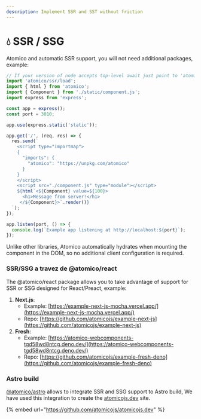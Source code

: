 ```yaml
---
description: Implement SSR and SST without friction
---
```


# 💧 SSR / SSG

Atomico and automatic SSR support, you will not need additional packages, example:

```javascript
// If your version of node accepts top-level await just point to 'atomico/ssr'
import 'atomico/ssr/load'; 
import { html } from 'atomico';
import { Component } from './static/component.js';
import express from 'express';

const app = express();
const port = 3010;

app.use(express.static('static'));

app.get('/', (req, res) => {
  res.send(`
    <script type="importmap">
    {
      "imports": {
        "atomico": "https://unpkg.com/atomico"
      }
    }
    </script>
    <script src="./component.js" type="module"></script>
    ${html`<${Component} value=${100}>
      <h1>Message from server!</h1>
     </${Component}>`.render()}
  `);
});

app.listen(port, () => {
  console.log(`Example app listening at http://localhost:${port}`);
});

```

Unlike other libraries, Atomico automatically hydrates when mounting the component in the DOM, so no additional client configuration is required.

### SSR/SSG a travez de @atomico/react

The @atomico/react package allows you to take advantage of support for SSR or SSG designed for React/Preact, example:

1. **Next.js**:&#x20;
   * Example: [https://example-next-js-mocha.vercel.app/](https://example-next-js-mocha.vercel.app/)
   * Repo: [https://github.com/atomicojs/example-next-js](https://github.com/atomicojs/example-next-js)
2. **Fresh**:&#x20;
   * Example: [https://atomico-webcomponents-tgd58wd8ntcg.deno.dev/](https://atomico-webcomponents-tgd58wd8ntcg.deno.dev/)
   * Repo: [https://github.com/atomicojs/example-fresh-deno](https://github.com/atomicojs/example-fresh-deno)

### **Astro build**

[@atomico/astro](https://github.com/atomicojs/astro) allows to integrate SSR and SSG support to Astro build, We have used this integration to create the [atomicojs.dev](https://atomicojs.dev/) site.

{% embed url="https://github.com/atomicojs/atomicojs.dev" %}

